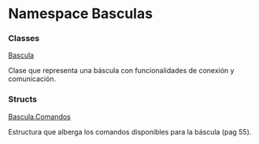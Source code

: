 # <a id="Basculas"></a> Namespace Basculas

### Classes

 [Bascula](Basculas.Bascula.md)

Clase que representa una báscula con funcionalidades de conexión y comunicación.

### Structs

 [Bascula.Comandos](Basculas.Bascula.Comandos.md)

Estructura que alberga los comandos disponibles para la báscula (pag 55).

